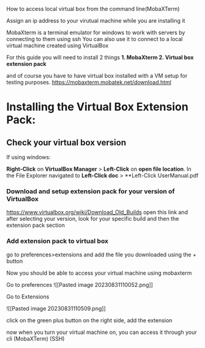 How to access local virtual box from the command line(MobaXTerm)

Assign an ip address to your virutual machine while you are installing it

MobaXterm is a terminal emulator for windows to work with servers by connecting to them using ssh
You can also use it to connect to a local virtual machine created using VirtualBox 

For this guide you will need to install 2 things
**1. MobaXterm
2. Virtual box extension pack**

and of course you have to have virtual box installed with a VM setup for testing purposes.
https://mobaxterm.mobatek.net/download.html

# Installing the Virtual Box Extension Pack:

## Check your virtual box version 

If using windows:

**Right-Click** on **VirtualBox Manager** > **Left-Click** on **open file location**. In the File Explorer navigated to **Left-Click doc** > **Left-Click UserManual.pdf

### Download and setup extension pack for your version of VirtualBox 
https://www.virtualbox.org/wiki/Download_Old_Builds
open this link and after selecting your version, look for your specific build and then the extension pack section


### Add extension pack to virtual box
go to preferences>extensions and add the file you downloaded using the + button


Now you should be able to access your virtual machine using mobaxterm 








Go to preferences 
![[Pasted image 20230831110052.png]]

Go to Extensions 

![[Pasted image 20230831110509.png]]

click on the green plus button on the right side, add the extension 



now when you turn your virtual machine on, you can access it through your cli (MobaXTerm) (SSH)
